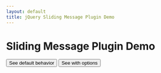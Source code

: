 ```yaml
---
layout: default
title: jQuery Sliding Message Plugin Demo
---
```


<script src="jquery.slidingmessage.js"></script>
<script>
    $(function() {    
        // on first button click, use all the defaults
        $('#button1').click(function(){
            $.showMessage("This is the default behavior");
            return false;
        });
        
        // this time use ALL the options
        $('#button2').click(function(){
            var options = {id: 'message_from_top',
                           position: 'top',
                           size: 50,
                           backgroundColor: 'rgba(70, 70, 70, 0.8)',
                           delay: 1500,
                           speed: 500,
                           fontSize: '30px'
                          };
                           
            $.showMessage("This is with options!", options);
            return false;
        });
    });
</script>

# Sliding Message Plugin Demo

<button id="button1">See default behavior</button>
<button id="button2">See with options</button>

